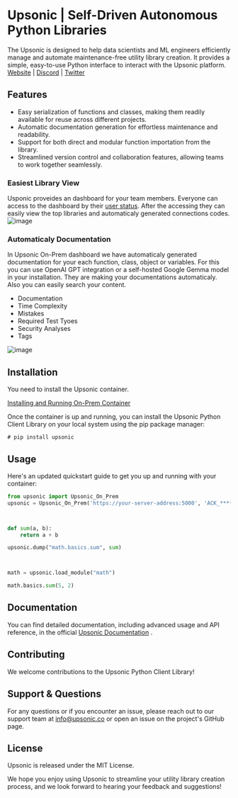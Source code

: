 # Upsonic | Self-Driven Autonomous Python Libraries

The Upsonic is designed to help data scientists and ML engineers efficiently manage and automate maintenance-free utility library creation. It provides a simple, easy-to-use Python interface to interact with the Upsonic platform.
[Website](https://upsonic.co/) | [Discord](https://discord.gg/) | [Twitter](https://twitter.com/upsonicco)



## Features

- Easy serialization of functions and classes, making them readily available for reuse across different projects.
- Automatic documentation generation for effortless maintenance and readability.
- Support for both direct and modular function importation from the library.
- Streamlined version control and collaboration features, allowing teams to work together seamlessly.

### Easiest Library View
Usponic proveides an dashboard for your team members. Everyone can access to the dashboard by their [user status](https://docs.upsonic.co/on-prem/using/users). After the accessing they can easily view the top libraries and automaticaly generated connections codes.
![image](https://github.com/Upsonic/Upsonic/assets/41792982/aa67f1f9-e510-4c5f-98fd-6876016157e7)


### Automaticaly Documentation
In Upsonic On-Prem dashboard we have automaticaly generated documentation for your each function, class, object or variables. For this you can use OpenAI GPT integration or a self-hosted Google Gemma model in your installation. They are making your documentations automaticaly. Also you can easily search your content.

- Documentation
- Time Complexity
- Mistakes
- Required Test Tyoes
- Security Analyses
- Tags

![image](https://github.com/Upsonic/Upsonic/assets/41792982/031678af-f0a4-43e9-976b-81707060e85e)

  
## Installation

You need to install the Upsonic container.

[Installing and Running On-Prem Container](https://docs.upsonic.co/on-prem/getting_started/install_on_prem)

Once the container is up and running, you can install the Upsonic Python Client Library on your local system using the pip package manager:
```console
# pip install upsonic
```



## Usage

Here's an updated quickstart guide to get you up and running with your container:

```python
from upsonic import Upsonic_On_Prem
upsonic = Upsonic_On_Prem('https://your-server-address:5000', 'ACK_****************')



def sum(a, b):
    return a + b

upsonic.dump("math.basics.sum", sum)



math = upsonic.load_module("math")

math.basics.sum(5, 2)
```





## Documentation

You can find detailed documentation, including advanced usage and API reference, in the official [Upsonic Documentation](https://docs.upsonic.co/home) .



## Contributing

We welcome contributions to the Upsonic Python Client Library! 



## Support & Questions

For any questions or if you encounter an issue, please reach out to our support team at info@upsonic.co or open an issue on the project's GitHub page.



## License
Upsonic is released under the MIT License.

We hope you enjoy using Upsonic to streamline your utility library creation process, and we look forward to hearing your feedback and suggestions!

